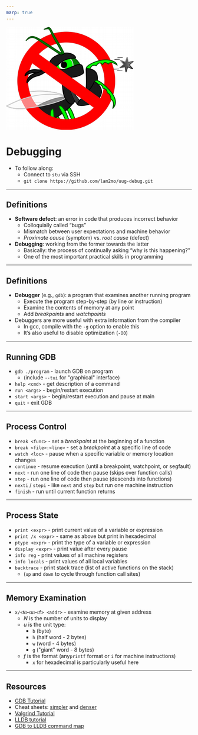 ```yaml
---
marp: true
---
```


![width:346 height:278](debug.png)

# Debugging

- To follow along:
  - Connect to `stu` via SSH
  - `git clone https://github.com/lam2mo/uug-debug.git`

---

## Definitions

- **Software defect**: an error in code that produces incorrect behavior
  - Colloquially called “bugs”
  - Mismatch between user expectations and machine behavior
  - *Proximate cause* (symptom) vs. *root cause* (defect)
- **Debugging**: working from the former towards the latter
  - Basically: the process of continually asking “why is this happening?”
  - One of the most important practical skills in programming

---

## Definitions

- **Debugger** (e.g., `gdb`): a program that examines another running program
  - Execute the program step-by-step (by line or instruction)
  - Examine the contents of memory at any point
  - Add *breakpoints* and *watchpoints*
- Debuggers are more useful with extra information from the compiler
  - In gcc, compile with the `-g` option to enable this
  - It’s also useful to disable optimization (`-O0`)

---

## Running GDB

- `gdb ./program`  - launch GDB on program
  - (include `--tui` for "graphical" interface)
- `help <cmd>` - get description of a command
- `run <args>` - begin/restart execution
- `start <args>` - begin/restart execution and pause at main
- `quit` - exit GDB

---

## Process Control

- `break <func>` - set a *breakpoint* at the beginning of a function
- `break <file>:<line>` - set a *breakpoint* at a specific line of code
- `watch <loc>` - pause when a specific variable or memory location changes
- `continue` - resume execution (until a breakpoint, watchpoint, or segfault)
- `next` - run one line of code then pause (skips over function calls)
- `step` - run one line of code then pause (descends into functions)
- `nexti` / `stepi` - like `next` and `step` but run one machine instruction
- `finish` - run until current function returns

---

## Process State

- `print <expr>` - print current value of a variable or expression
- `print /x <expr>` - same as above but print in hexadecimal
- `ptype <expr>` - print the type of a variable or expression
- `display <expr>` - print value after every pause
- `info reg` - print values of all machine registers
- `info locals` - print values of all local variables
- `backtrace` - print stack trace (list of active functions on the stack)
  - (`up` and `down` to cycle through function call sites)

---

## Memory Examination

- `x/<N><u><f> <addr>` - examine memory at given address 
  - *N* is the number of units to display
  - *u* is the unit type:
    - `b` (byte)
    - `h` (half word - 2 bytes)
    - `w` (word - 4 bytes)
    - `g` ("giant" word - 8 bytes)
  - *f* is the format (any`printf` format or `i` for machine instructions)
    - `x` for hexadecimal is particularly useful here

---

## Resources

- [GDB Tutorial](http://www.cs.umd.edu/~srhuang/teaching/cmsc212/gdb-tutorial-handout.pdf)
- Cheat sheets: [simpler](https://darkdust.net/files/GDB%20Cheat%20Sheet.pdf) and [denser](http://users.ece.utexas.edu/~adnan/gdb-refcard.pdf)
- [Valgrind Tutorial](https://www.cprogramming.com/debugging/valgrind.html)
- [LLDB tutorial](https://lldb.llvm.org/use/tutorial.html)
- [GDB to LLDB command map](https://lldb.llvm.org/use/map.html)
